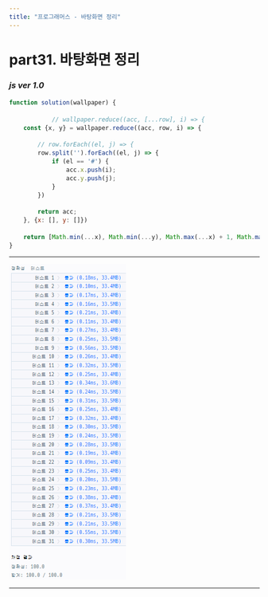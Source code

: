 ```yaml
---
title: "프로그래머스 - 바탕화면 정리"
---
```



# __part31. 바탕화면 정리__

### _js ver 1.0_
```js 
function solution(wallpaper) {

            // wallpaper.reduce((acc, [...row], i) => {
    const {x, y} = wallpaper.reduce((acc, row, i) => {

        // row.forEach((el, j) => {
        row.split('').forEach((el, j) => {
            if (el == '#') {
                acc.x.push(i);
                acc.y.push(j);
            }
        })

        return acc;
    }, {x: [], y: []})

    return [Math.min(...x), Math.min(...y), Math.max(...x) + 1, Math.max(...y) + 1];
}
```
<hr/>

![실행결과_js ver 1.0](/assets/img/2024-02-08-prog31.png)

<hr/>

